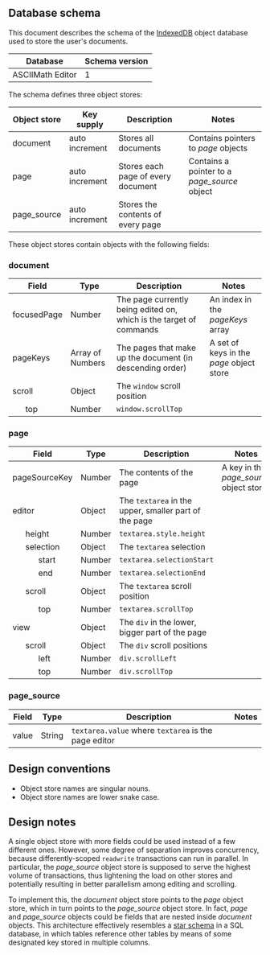 ## Database schema

This document describes the schema of the [IndexedDB][1] object database used to store
the user's documents.

Database | Schema version
---|---
ASCIIMath Editor | 1

The schema defines three object stores:

Object store | Key supply | Description | Notes
---|---|---|---
document | auto increment | Stores all documents | Contains pointers to _page_ objects 
page | auto increment | Stores each page of every document | Contains a pointer to a _page_source_ object
page_source | auto increment | Stores the contents of every page

These object stores contain objects with the following fields:

### document

Field | Type | Description | Notes
---|---|---|---
focusedPage | Number | The page currently being edited on, which is the target of commands | An index in the _pageKeys_ array
pageKeys | Array of Numbers | The pages that make up the document (in descending order) | A set of keys in the _page_ object store
scroll | Object | The `window` scroll position
&nbsp;&nbsp;&nbsp;&nbsp;&nbsp; top | Number | `window.scrollTop`

### page

Field | Type | Description | Notes
---|---|---|---
pageSourceKey | Number | The contents of the page | A key in the _page_source_ object store
editor | Object | The `textarea` in the upper, smaller part of the page
&nbsp;&nbsp;&nbsp;&nbsp;&nbsp; height | Number | `textarea.style.height`
&nbsp;&nbsp;&nbsp;&nbsp;&nbsp; selection | Object | The `textarea` selection
&nbsp;&nbsp;&nbsp;&nbsp;&nbsp;&nbsp;&nbsp;&nbsp;&nbsp;&nbsp;&nbsp; start | Number | `textarea.selectionStart`
&nbsp;&nbsp;&nbsp;&nbsp;&nbsp;&nbsp;&nbsp;&nbsp;&nbsp;&nbsp;&nbsp; end | Number | `textarea.selectionEnd`
&nbsp;&nbsp;&nbsp;&nbsp;&nbsp; scroll | Object | The `textarea` scroll position
&nbsp;&nbsp;&nbsp;&nbsp;&nbsp;&nbsp;&nbsp;&nbsp;&nbsp;&nbsp;&nbsp; top | Number | `textarea.scrollTop`
view | Object | The `div` in the lower, bigger part of the page
&nbsp;&nbsp;&nbsp;&nbsp;&nbsp; scroll | Object | The `div` scroll positions
&nbsp;&nbsp;&nbsp;&nbsp;&nbsp;&nbsp;&nbsp;&nbsp;&nbsp;&nbsp;&nbsp; left | Number | `div.scrollLeft`
&nbsp;&nbsp;&nbsp;&nbsp;&nbsp;&nbsp;&nbsp;&nbsp;&nbsp;&nbsp;&nbsp; top | Number | `div.scrollTop`

### page_source

Field | Type | Description | Notes
---|---|---|---
value | String | `textarea.value` where `textarea` is the page editor

## Design conventions

* Object store names are singular nouns.
* Object store names are lower snake case.

## Design notes

A single object store with more fields could be used instead of a few different ones.
However, some degree of separation improves concurrency, because differently-scoped
`readwrite` transactions can run in parallel.
In particular, the _page_source_ object store is supposed to serve the highest volume 
of transactions, thus lightening the load on other stores and potentially resulting in
better parallelism among editing and scrolling.

To implement this, the _document_ object store points to the _page_ object
store, which in turn points to the _page_source_ object store. In fact, _page_ and
_page_source_ objects could be fields that are nested inside _document_ objects.
This architecture effectively resembles a [star schema][2] in a SQL database,
in which tables reference other tables by means of some designated key stored
in multiple columns.


  [1]: https://developer.mozilla.org/en-US/docs/Web/API/IndexedDB_API
  [2]: https://en.wikipedia.org/wiki/Star_schema